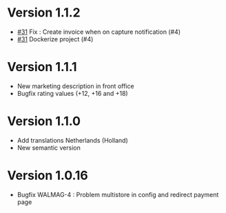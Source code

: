 # Version 1.1.2
- [#31](https://github.com/hipay/hipay-wallet-sdk-magento/pull/4) Fix : Create invoice when on capture notification (#4)
- [#31](https://github.com/hipay/hipay-wallet-sdk-magento/pull/4) Dockerize project (#4)

# Version 1.1.1
- New marketing description in front office
- Bugfix rating values (+12, +16 and +18)

# Version 1.1.0
- Add translations Netherlands (Holland)
- New semantic version

# Version 1.0.16
- Bugfix WALMAG-4 : Problem multistore in config and redirect payment page
